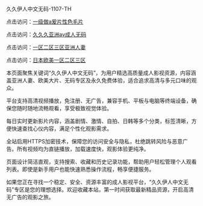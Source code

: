 久久伊人中文无码-1107-TH

点击访问：<a href="https://heiliaowzu4ur.pages.dev">一级做a爰片性色毛片</a>

点击访问：<a href="https://heiliaoe8ajia.pages.dev">久久久亚洲av成人无码</a>

点击访问：<a href="https://heiliaozj3tjd.pages.dev">一区二区三区亚洲人妻</a>

点击访问：<a href="https://heiliaoxqkkct.pages.dev">日本欧美一区二区三区</a>

本页面聚焦关键词“久久伊人中文无码”，为用户精选高质量成人影视资源，内容涵盖亚洲人妻、欧美大片、无码专区及永久免费体验，适合追求高清与多元口味的观众。

平台支持高清视频播放，免注册、无广告，兼容手机、平板与电脑等终端设备，确保您随时随地流畅观看，享受极致视觉体验。

每日实时更新影片内容，涵盖剧情、激情、自拍、日韩等多个分类，标签清晰，方便快速查找心仪内容，满足个性化观影需求。

全站启用HTTPS加密技术，保障您的访问安全与隐私，杜绝跳转风险与恶意广告。所有视频均为直链播放，加载速度快，观影体验更纯净。

页面设计简洁直观，支持搜索、收藏和历史记录功能，帮助用户轻松管理个人观看列表。即使是新手用户也能快速熟悉操作流程，畅享便捷服务。

如果您正在寻找一个稳定、安全、资源丰富的成人影视平台，“久久伊人中文无码”专区是您的理想选择。欢迎收藏本站，第一时间获取最新精品资源，开启高清无广告的观影之旅。

<span style="display:none;">[Canonical link](https://github.com/tw6794/av4849)</span>
